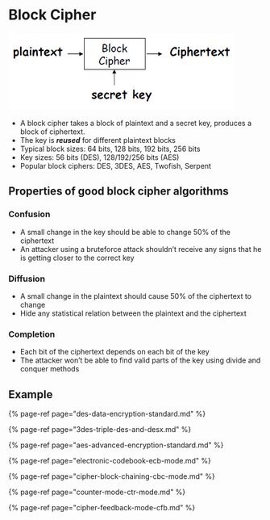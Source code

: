 # Block Cipher

![](../../.gitbook/assets/image%20%288%29.png)

* A block cipher takes a block of plaintext and a secret key, produces a block of ciphertext. 
* The key is _**reused**_ for different plaintext blocks 
* Typical block sizes: 64 bits, 128 bits, 192 bits, 256 bits 
* Key sizes: 56 bits \(DES\), 128/192/256 bits \(AES\) 
* Popular block ciphers: DES, 3DES, AES, Twofish, Serpent

## Properties of good block cipher algorithms

### Confusion

* A small change in the key should be able to change 50% of the ciphertext 
* An attacker using a bruteforce attack shouldn’t receive any signs that he is getting closer to the correct key

### Diffusion

* A small change in the plaintext should cause 50% of the ciphertext to change 
* Hide any statistical relation between the plaintext and the ciphertext

### Completion

* Each bit of the ciphertext depends on each bit of the key 
* The attacker won’t be able to find valid parts of the key using divide and conquer methods



## Example

{% page-ref page="des-data-encryption-standard.md" %}

{% page-ref page="3des-triple-des-and-desx.md" %}

{% page-ref page="aes-advanced-encryption-standard.md" %}

{% page-ref page="electronic-codebook-ecb-mode.md" %}

{% page-ref page="cipher-block-chaining-cbc-mode.md" %}

{% page-ref page="counter-mode-ctr-mode.md" %}

{% page-ref page="cipher-feedback-mode-cfb.md" %}


